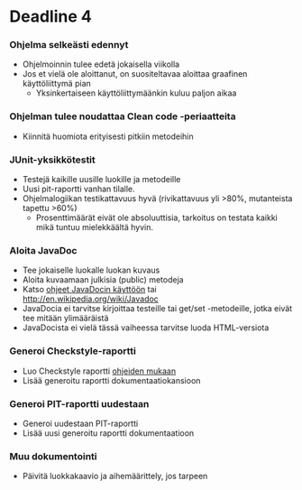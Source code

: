 ﻿# Deadline 4

### Ohjelma selkeästi edennyt

* Ohjelmoinnin tulee edetä jokaisella viikolla
* Jos et vielä ole aloittanut, on suositeltavaa aloittaa graafinen käyttöliittymä pian
  * Yksinkertaiseen käyttöliittymäänkin kuluu paljon aikaa

### Ohjelman tulee noudattaa Clean code -periaatteita
* Kiinnitä huomiota erityisesti pitkiin metodeihin

### JUnit-yksikkötestit
* Testejä kaikille uusille luokille ja metodeille
* Uusi pit-raportti vanhan tilalle.
* Ohjelmalogiikan testikattavuus hyvä (rivikattavuus yli >80%, mutanteista tapettu >60%)
  * Prosenttimäärät eivät ole absoluuttisia, tarkoitus on testata kaikki mikä tuntuu mielekkäältä hyvin.

### Aloita JavaDoc
* Tee jokaiselle luokalle luokan kuvaus
* Aloita kuvaamaan julkisia (public) metodeja
* Katso [ohjeet JavaDocin käyttöön](JavaDoc.md) tai http://en.wikipedia.org/wiki/Javadoc
* JavaDocia ei tarvitse kirjoittaa testeille tai get/set -metodeille, jotka eivät tee mitään ylimääräistä
* JavaDocista ei vielä tässä vaiheessa tarvitse luoda HTML-versiota

### Generoi Checkstyle-raportti
* Luo Checkstyle raportti [ohjeiden mukaan](Checkstyle.md)
* Lisää generoitu raportti dokumentaatiokansioon

### Generoi PIT-raportti uudestaan
* Generoi uudestaan PIT-raportti
* Lisää uusi generoitu raportti dokumentaatioon

### Muu dokumentointi
* Päivitä luokkakaavio ja aihemäärittely, jos tarpeen
